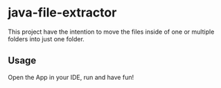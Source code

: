 # java-file-extractor
This project have the intention to move the files inside of one or multiple folders into just one folder.

## Usage

Open the App in your IDE, run and have fun!
